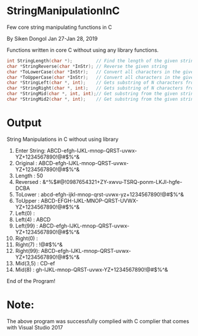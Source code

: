 # StringManipulationInC
Few core string manipulating functions in C

By Siken Dongol Jan 27-Jan 28, 2019

Functions written in core C without using any library functions.
```c
int StringLength(char *);         // Find the length of the given string
char *StringReverse(char *InStr); // Reverse the given string
char *ToLowerCase(char *InStr);   // Convert all characters in the given string to lowercase characters
char *ToUpperCase(char *InStr);   // Convert all characters in the given string to uppercase characters
char *StringLeft(char *, int);    // Gets substring of N characters from the given string from left
char *StringRight(char *, int);   // Gets substring of N characters from the given string from right
char *StringMid(char *, int, int);// Get substring from the given string from start position upto N characters
char *StringMid2(char *, int);    // Get substring from the given string from start position till end
```

# Output
String Manipulations in C without using library

1. Enter String: ABCD-efgh-IJKL-mnop-QRST-uvwx-YZ+1234567890!@#$%^&
2. Original : ABCD-efgh-IJKL-mnop-QRST-uvwx-YZ+1234567890!@#$%^&
3. Length   : 50
4. Reversed : &^%$#@!0987654321+ZY-xwvu-TSRQ-ponm-LKJI-hgfe-DCBA
5. ToLower  : abcd-efgh-ijkl-mnop-qrst-uvwx-yz+1234567890!@#$%^&
6. ToUpper  : ABCD-EFGH-IJKL-MNOP-QRST-UVWX-YZ+1234567890!@#$%^&
7. Left(0)  :
8. Left(4)  : ABCD
9. Left(99) : ABCD-efgh-IJKL-mnop-QRST-uvwx-YZ+1234567890!@#$%^&
10. Right(0) :
11. Right(7) : !@#$%^&
12. Right(99): ABCD-efgh-IJKL-mnop-QRST-uvwx-YZ+1234567890!@#$%^&
13. Mid(3,5) : CD-ef
14. Mid(8)   : gh-IJKL-mnop-QRST-uvwx-YZ+1234567890!@#$%^&

End of the Program!

Note:
=====
The above program was successfully complied with C complier that comes with Visual Studio 2017
